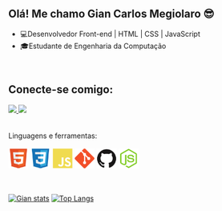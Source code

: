 ## Olá! Me chamo Gian Carlos Megiolaro  😎


- :computer:Desenvolvedor Front-end | HTML | CSS | JavaScript <br>
- :mortar_board:Estudante de Engenharia da Computação


<br>

## Conecte-se comigo:

<p>
<a align="left" href="https://www.linkedin.com/in/giancarlosmegiolaro/">
<img src="https://img.shields.io/badge/LinkedIn-0077B5?style=for-the-badge&logo=linkedin&logoColor=white">
</a>
<a href="https://www.instagram.com/gcmegiolaro/">
<img src= "https://img.shields.io/badge/Instagram-E4405F?style=for-the-badge&logo=instagram&logoColor=white">
</a>


<br>
<br>
<br>
Linguagens e ferramentas:
<br>
<br>
<img width=40px src="https://raw.githubusercontent.com/devicons/devicon/master/icons/html5/html5-original.svg">
<img width=40px src="https://raw.githubusercontent.com/devicons/devicon/master/icons/css3/css3-original.svg">
<img width=40px src="https://raw.githubusercontent.com/devicons/devicon/master/icons/javascript/javascript-plain.svg">
<img width=40px src="https://raw.githubusercontent.com/devicons/devicon/1119b9f84c0290e0f0b38982099a2bd027a48bf1/icons/git/git-original.svg">
<img width=40px src="https://raw.githubusercontent.com/devicons/devicon/1119b9f84c0290e0f0b38982099a2bd027a48bf1/icons/github/github-original.svg">
<img width=40px src="https://raw.githubusercontent.com/devicons/devicon/1119b9f84c0290e0f0b38982099a2bd027a48bf1/icons/nodejs/nodejs-original.svg">


<br>
<br>
<br>

[![Gian stats](https://github-readme-stats.vercel.app/api?username=Megiolaro)](https://github.com/anuraghazra/github-readme-stats)
[![Top Langs](https://github-readme-stats.vercel.app/api/top-langs/?username=Megiolaro)](https://github.com/anuraghazra/github-readme-stats)
